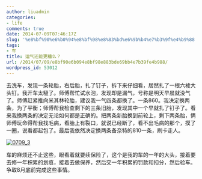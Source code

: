 ```yaml
---
author: liuadmin
categories:
- life
comments: true
date: 2014-07-09T07:46:17Z
slug: '%e8%bf%90%e6%b0%94%e8%bf%98%e8%83%bd%e6%9b%b4%e7%b3%9f%e4%b9%88'
tags:
- 车
title: 运气还能更糟么？
url: /2014/07/09/e8bf90e6b094e8bf98e883bde69bb4e7b39fe4b988/
wordpress_id: 53012
---
```


去洗车，发现一条轮胎，右后胎，扎了钉子，拆下来仔细看，居然扎了一根六棱大头钉。我开车太糙了。师傅帮忙试水泡，发现却是漏气，号称是明天早晨就没气了。师傅赶紧推向米其林轮胎，建议我一气四条都换了。一条860。我决定换两条，为了平衡；师傅帮我检查剩下的三条旧胎，发现其中一个早就扎了钉子了。看来我换两条的决定无论如何都是正确的。把两条新胎换到前轮上，剩下两条胎，俩师傅玩命得帮我找毛病，看胎上有裂口，就说已经断了，看不出毛病的那个，摸了一圈，说看都起包了。最后我依然决定换两条备奈特的810一条，刷卡走人。

[![0709_3](http://7bv9gn.com1.z0.glb.clouddn.com/wp-content/uploads/2014/07/0709_3-1024x767.jpg)](http://7bv9gn.com1.z0.glb.clouddn.com/wp-content/uploads/2014/07/0709_3.jpg)

车的麻烦还不止这些，眼看着就要续保险了，这个是我的车的一年的大头，接着要去修一年积累的划痕，接着去做保养，然后交一年积累的罚款和扣分，然后验车。争取8月底前完成这些事情。
